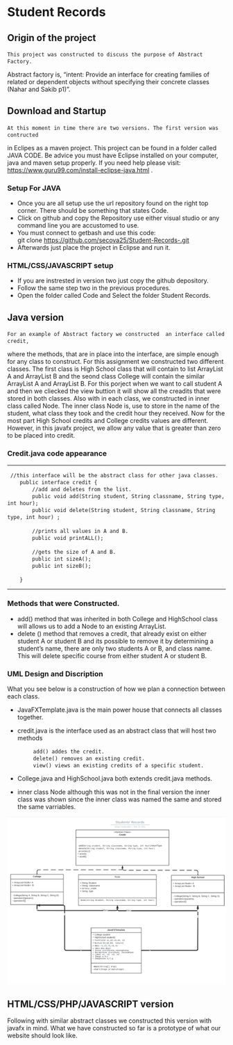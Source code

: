 # Student Records
## Origin of the project
    This project was constructed to discuss the purpose of Abstract Factory. 
  Abstract factory is, “intent: Provide an interface for creating families of 
  related or dependent objects without specifying their concrete classes (Nahar 
  and Sakib p1)”.

## Download and Startup
    At this moment in time there are two versions. The first version was contructed 
  in Eclipes as a maven project. This project can be found in a folder called JAVA 
  CODE. 
  Be advice you must have Eclipse installed on your computer, java and maven 
  setup properly. 
  If you need help please visit: https://www.guru99.com/install-eclipse-java.html .
  
  ### Setup For JAVA
  - Once you are all setup use the url repository found on the right top corner. 
  There should be something that states Code. 
  - Click on github and copy the Repository use either visual studio or any command 
  line you are accustomed to use. 
  - You must connect to getbash and use this code:  
  git clone https://github.com/secova25/Student-Records-.git 
  - Afterwards just place the project in Eclipse and run it. 
  
  ### HTML/CSS/JAVASCRIPT setup
  - If you are instrested in version two just copy the github depository.
  - Follow the same step two in the previous procedures.
  - Open the folder called Code and Select the folder Student Records.

## Java version
    For an example of Abstract factory we constructed  an interface called credit, 
 where the methods, that are in place into the interface, are simple enough for any 
 class to construct. For this assignment we constructed two different classes. The 
 first class is High School class that will contain to list ArrayList A and 
 ArrayList B and the seond class College will contain the similar ArrayList A and 
 ArrayList B. For this porject when we want to call student A and then we cliecked 
 the view buttion it will show all the creadits that were stored in both classes. 
 Also with in each class, we constructed in inner class called Node. The inner 
 class Node is, use to store in the name of the student, what class they took and 
 the credit hour they received. Now for the most part High School credits and 
 College credits values are different. However, in this javafx project, we allow 
 any value that is greater than zero to be placed into credit. 
   ### Credit.java  code appearance
   ---
     //this interface will be the abstract class for other java classes.  
        public interface credit {
            //add and deletes from the list. 
            public void add(String student, String classname, String type, int hour);
            public void delete(String student, String classname, String type, int hour) ;

            //prints all values in A and B.
            public void printALL();

            //gets the size of A and B.
            public int sizeA();
            public int sizeB();	

        }
   ---
   ### Methods that were Constructed.
   - add() method that was inherited in both College and HighSchool class will 
     allows us to add a Node to an existing ArrayList. 
  - delete () method that removes a credit, that already exist on either student A 
     or student B and its possible to remove it by determining a student’s
    name, there are only two students A or B, and class name. 
    This will delete specific course from either student A or student B. 
  
 ### UML Design and Discription
 What you see below is a construction of how we plan a connection between each 
 class.
 
  - JavaFXTemplate.java is the main power house that connects all classes 
    together.
  - credit.java is the interface used as an abstract class that will host two 
    methods
    
             add() addes the credit. 
             delete() removes an existing credit.
             view() views an existing credits of a specific student. 
   - College.java and HighSchool.java both extends credit.java methods. 
   - inner class Node although this was not in the final version the inner class
      was shown since the inner class was named the same and stored the same 
      varriables.
    
 ![UML Classes](/Documents/umlClass.png)
    
 ## HTML/CSS/PHP/JAVASCRIPT version
  Following with similar abstract classes we constructed this version with javafx 
  in mind. What we have constructed so far is a prototype of what our website 
  should look like. 
